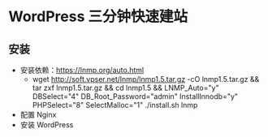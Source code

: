 # WordPress 三分钟快速建站

## 安装
* 安装依赖：https://lnmp.org/auto.html
    * wget http://soft.vpser.net/lnmp/lnmp1.5.tar.gz -cO lnmp1.5.tar.gz && tar zxf lnmp1.5.tar.gz && cd lnmp1.5 && LNMP_Auto="y" DBSelect="4" DB_Root_Password="admin" InstallInnodb="y" PHPSelect="8" SelectMalloc="1" ./install.sh lnmp
* 配置 Nginx
* 安装 WordPress
